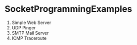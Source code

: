 # SocketProgrammingExamples

1. Simple Web Server
2. UDP Pinger
3. SMTP Mail Server
4. ICMP Traceroute
